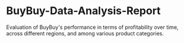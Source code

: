 # BuyBuy-Data-Analysis-Report
Evaluation of BuyBuy's performance in terms of profitability over time, across different regions, and among various product categories.
